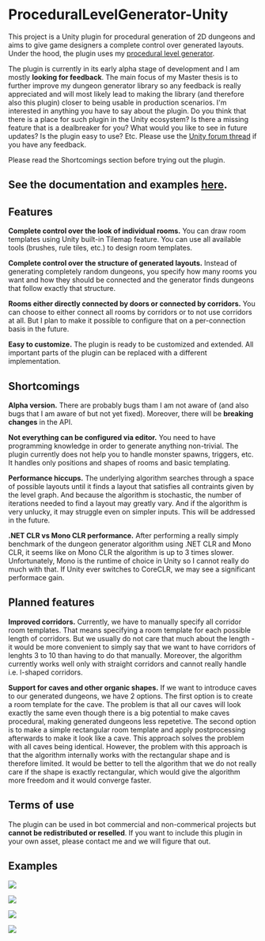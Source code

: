 # ProceduralLevelGenerator-Unity

This project is a Unity plugin for procedural generation of 2D dungeons and aims to give game designers a complete control over generated layouts. Under the hood, the plugin uses my [procedural level generator](https://github.com/OndrejNepozitek/ProceduralLevelGenerator).

The plugin is currently in its early alpha stage of development and I am mostly **looking for feedback**. The main focus of my Master thesis is to further improve my dungeon generator library so any feedback is really appreciated and will most likely lead to making the library (and therefore also this plugin) closer to being usable in production scenarios. I'm interested in anything you have to say about the plugin. Do you think that there is a place for such plugin in the Unity ecosystem? Is there a missing feature that is a dealbreaker for you? What would you like to see in future updates? Is the plugin easy to use? Etc. Please use the [Unity forum thread](https://forum.unity.com/threads/alpha-procedural-level-generator-2d-dungeons.636157/) if you have any feedback.

Please read the Shortcomings section before trying out the plugin.

## See the documentation and examples [here](https://ondrejnepozitek.github.io/ProceduralLevelGenerator-Unity/docs/introduction).

## Features

**Complete control over the look of individual rooms.**
You can draw room templates using Unity built-in Tilemap feature. You can use all available tools (brushes, rule tiles, etc.) to design room templates.

**Complete control over the structure of generated layouts.** Instead of generating completely random dungeons, you specify how many rooms you want and how they should be connected and the generator finds dungeons that follow exactly that structure.

**Rooms either directly connected by doors or connected by corridors.** You can choose to either connect all rooms by corridors or to not use corridors at all. But I plan to make it possible to configure that on a per-connection basis in the future.

**Easy to customize.** The plugin is ready to be customized and extended. All important parts of the plugin can be replaced with a different implementation.

## Shortcomings

**Alpha version.** There are probably bugs tham I am not aware of (and also bugs that I am aware of but not yet fixed). Moreover, there will be **breaking changes** in the API.

**Not everything can be configured via editor.** You  need to have programming knowledge in order to generate anything non-trivial. The plugin currently does not help you to handle monster spawns, triggers, etc. It handles only positions and shapes of rooms and basic templating.

**Performance hiccups.** The underlying algorithm searches through a space of possible layouts until it finds a layout that satisfies all contraints given by the level graph. And because the algorithm is stochastic, the number of iterations needed to find a layout may greatly vary. And if the algorithm is very unlucky, it may struggle even on simpler inputs. This will be addressed in the future.

**.NET CLR vs Mono CLR performance.** After performing a really simply benchmark of the dungeon generator algorithm using .NET CLR and Mono CLR, it seems like on Mono CLR the algorithm is up to 3 times slower. Unfortunately, Mono is the runtime of choice in Unity so I cannot really do much with that. If Unity ever switches to CoreCLR, we may see a significant performace gain.

## Planned features

**Improved corridors.** Currently, we have to manually specify all corridor room templates. That means specifying a room template for each possible length of corridors. But we usually do not care that much about the length - it would be more convenient to simply say that we want to have corridors of lenghts 3 to 10 than having to do that manually. Moreover, the algorithm currently works well only with straight corridors and cannot really handle i.e. l-shaped corridors.

**Support for caves and other organic shapes.** If we want to introduce caves to our generated dungeons, we have 2 options. The first option is to create a room template for the cave. The problem is that all our caves will look exactly the same even though there is a big potential to make caves procedural, making generated dungeons less repetetive. The second option is to make a simple rectangular room template and apply postprocessing afterwards to make it look like a cave. This approach solves the problem with all caves being identical. However, the problem with this approach is that the algorithm internally works with the rectangular shape and is therefore limited. It would be better to tell the algorithm that we do not really care if the shape is exactly rectangular, which would give the algorithm more freedom and it would converge faster.

## Terms of use

The plugin can be used in bot commercial and non-commerical projects but **cannot be redistributed or reselled**. If you want to include this plugin in your own asset, please contact me and we will figure that out.

## Examples

![](https://ondrejnepozitek.github.io/ProceduralLevelGenerator-Unity/docs/assets/example1_result1.png)

![](https://ondrejnepozitek.github.io/ProceduralLevelGenerator-Unity/docs/assets/example1_result_reallife1.png)

![](https://ondrejnepozitek.github.io/ProceduralLevelGenerator-Unity/docs/assets/example2_result1.png)

![](https://ondrejnepozitek.github.io/ProceduralLevelGenerator-Unity/docs/assets/example2_result_reallife1.png)

